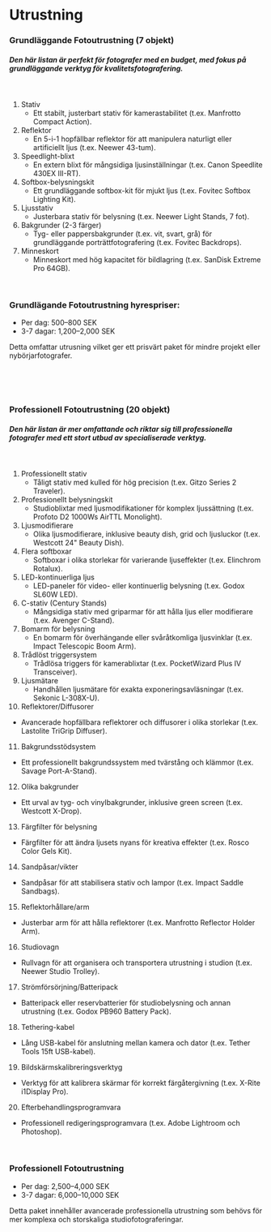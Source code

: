 # Utrustning

### Grundläggande Fotoutrustning (7 objekt)

##### Den här listan är perfekt för fotografer med en budget, med fokus på grundläggande verktyg för kvalitetsfotografering.

<br>

1. Stativ
    * Ett stabilt, justerbart stativ för kamerastabilitet (t.ex. Manfrotto Compact Action).
2. Reflektor
    * En 5-i-1 hopfällbar reflektor för att manipulera naturligt eller artificiellt ljus (t.ex. Neewer 43-tum).
3. Speedlight-blixt
    * En extern blixt för mångsidiga ljusinställningar (t.ex. Canon Speedlite 430EX III-RT).
4. Softbox-belysningskit
    * Ett grundläggande softbox-kit för mjukt ljus (t.ex. Fovitec Softbox Lighting Kit).
5. Ljusstativ
    * Justerbara stativ för belysning (t.ex. Neewer Light Stands, 7 fot).
6. Bakgrunder (2-3 färger)
    * Tyg- eller pappersbakgrunder (t.ex. vit, svart, grå) för grundläggande porträttfotografering (t.ex. Fovitec Backdrops).
7. Minneskort
    * Minneskort med hög kapacitet för bildlagring (t.ex. SanDisk Extreme Pro 64GB).

<br>


### Grundlägande Fotoutrustning hyrespriser:

- Per dag: 500–800 SEK
- 3-7 dagar: 1,200–2,000 SEK

Detta omfattar utrusning vilket ger ett prisvärt paket för mindre projekt eller nybörjarfotografer.


<br>

<br>

<br>


### Professionell Fotoutrustning (20 objekt)

##### Den här listan är mer omfattande och riktar sig till professionella fotografer med ett stort utbud av specialiserade verktyg.

<br>

1. Professionellt stativ
    * Tåligt stativ med kulled för hög precision (t.ex. Gitzo Series 2 Traveler).
2. Professionellt belysningskit
    * Studioblixtar med ljusmodifikationer för komplex ljussättning (t.ex. Profoto D2 1000Ws AirTTL Monolight).
3. Ljusmodifierare
    * Olika ljusmodifierare, inklusive beauty dish, grid och ljusluckor (t.ex. Westcott 24" Beauty Dish).
4. Flera softboxar
    * Softboxar i olika storlekar för varierande ljuseffekter (t.ex. Elinchrom Rotalux).
5. LED-kontinuerliga ljus
    * LED-paneler för video- eller kontinuerlig belysning (t.ex. Godox SL60W LED).
6. C-stativ (Century Stands)
    * Mångsidiga stativ med griparmar för att hålla ljus eller modifierare (t.ex. Avenger C-Stand).
7. Bomarm för belysning
    * En bomarm för överhängande eller svåråtkomliga ljusvinklar (t.ex. Impact Telescopic Boom Arm).
8. Trådlöst triggersystem
    * Trådlösa triggers för kamerablixtar (t.ex. PocketWizard Plus IV Transceiver).
9. Ljusmätare
    * Handhållen ljusmätare för exakta exponeringsavläsningar (t.ex. Sekonic L-308X-U).
10. Reflektorer/Diffusorer
* Avancerade hopfällbara reflektorer och diffusorer i olika storlekar (t.ex. Lastolite TriGrip Diffuser).
11. Bakgrundsstödsystem
* Ett professionellt bakgrundssystem med tvärstång och klämmor (t.ex. Savage Port-A-Stand).
12. Olika bakgrunder
* Ett urval av tyg- och vinylbakgrunder, inklusive green screen (t.ex. Westcott X-Drop).
13. Färgfilter för belysning
* Färgfilter för att ändra ljusets nyans för kreativa effekter (t.ex. Rosco Color Gels Kit).
14. Sandpåsar/vikter
* Sandpåsar för att stabilisera stativ och lampor (t.ex. Impact Saddle Sandbags).
15. Reflektorhållare/arm
* Justerbar arm för att hålla reflektorer (t.ex. Manfrotto Reflector Holder Arm).
16. Studiovagn
* Rullvagn för att organisera och transportera utrustning i studion (t.ex. Neewer Studio Trolley).
17. Strömförsörjning/Batteripack
* Batteripack eller reservbatterier för studiobelysning och annan utrustning (t.ex. Godox PB960 Battery Pack).
18. Tethering-kabel
* Lång USB-kabel för anslutning mellan kamera och dator (t.ex. Tether Tools 15ft USB-kabel).
19. Bildskärmskalibreringsverktyg
* Verktyg för att kalibrera skärmar för korrekt färgåtergivning (t.ex. X-Rite i1Display Pro).
20. Efterbehandlingsprogramvara
* Professionell redigeringsprogramvara (t.ex. Adobe Lightroom och Photoshop).

<br>

### Professionell Fotoutrustning 

- Per dag: 2,500–4,000 SEK
- 3-7 dagar: 6,000–10,000 SEK

Detta paket innehåller avancerade professionella utrustning som behövs för mer komplexa och storskaliga studiofotograferingar.